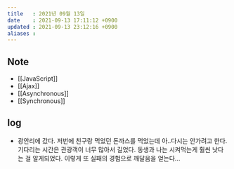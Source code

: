 ```yaml
---
title   : 2021년 09월 13일 
date    : 2021-09-13 17:11:12 +0900
updated : 2021-09-13 23:12:16 +0900
aliases : 
---
```

## Note
- [[JavaScript]]
- [[Ajax]]
- [[Asynchronous]]
- [[Synchronous]]

## log
- 광안리에 갔다. 저번에 친구랑 먹었던 돈까스를 먹었는데 아..다시는 안가려고 한다. 기다리는 시간은 관광객이 너무 많아서 길었다. 동생과 나는 시켜먹는게 훨씬 낫다는 걸 알게되었다. 이렇게 또 실패의 경험으로 깨달음을 얻는다...

